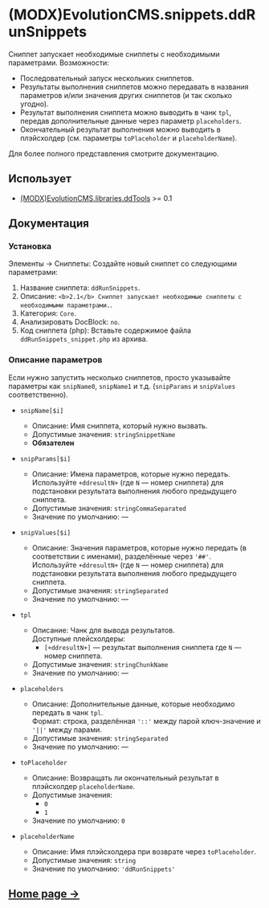 # (MODX)EvolutionCMS.snippets.ddRunSnippets

Сниппет запускает необходимые сниппеты с необходимыми параметрами. Возможности:

* Последовательный запуск нескольких сниппетов.
* Результаты выполнения сниппетов можно передавать в названия параметров и/или значения других сниппетов (и так сколько угодно).
* Результат выполнения сниппета можно выводить в чанк `tpl`, передав дополнительные данные через параметр `placeholders`.
* Окончательный результат выполнения можно выводить в плэйсхолдер (см. параметры `toPlaceholder` и `placeholderName`).

Для более полного представления смотрите документацию.


## Использует

* [(MODX)EvolutionCMS.libraries.ddTools](https://code.divandesign.biz/modx/ddtools) >= 0.1


## Документация


### Установка

Элементы → Сниппеты: Создайте новый сниппет со следующими параметрами:

1. Название сниппета: `ddRunSnippets`.
2. Описание: `<b>2.1</b> Сниппет запускает необходимые сниппеты с необходимыми параметрами.`.
3. Категория: `Core`.
4. Анализировать DocBlock: `no`.
5. Код сниппета (php): Вставьте содержимое файла `ddRunSnippets_snippet.php` из архива.


### Описание параметров

Если нужно запустить несколько сниппетов, просто указывайте параметры как `snipName0`, `snipName1` и т.д. (`snipParams` и `snipValues` соответственно).

* `snipName[$i]`
	* Описание: Имя сниппета, который нужно вызвать.
	* Допустимые значения: `stringSnippetName`
	* **Обязателен**
	
* `snipParams[$i]`
	* Описание: Имена параметров, которые нужно передать.  
		Используйте `+ddresultN+` (где `N` — номер сниппета) для подстановки результата выполнения любого предыдущего сниппета.
	* Допустимые значения: `stringCommaSeparated`
	* Значение по умолчанию: —
	
* `snipValues[$i]`
	* Описание: Значения параметров, которые нужно передать (в соответствии с именами), разделённые через `'##'`.  
		Используйте `+ddresultN+` (где `N` — номер сниппета) для подстановки результата выполнения любого предыдущего сниппета.
	* Допустимые значения: `stringSeparated`
	* Значение по умолчанию: —
	
* `tpl`
	* Описание: Чанк для вывода результатов.  
		Доступные плейсхолдеры:
		* `[+ddresultN+]` — результат выполнения сниппета где `N` — номер сниппета.
	* Допустимые значения: `stringChunkName`
	* Значение по умолчанию: —
	
* `placeholders`
	* Описание: Дополнительные данные, которые необходимо передать в чанк `tpl`.  
		Формат: строка, разделённая `'::'` между парой ключ-значение и `'||'` между парами.
	* Допустимые значения: `stringSeparated`
	* Значение по умолчанию: —
	
* `toPlaceholder`
	* Описание: Возвращать ли окончательный результат в плэйсхолдер `placeholderName`.
	* Допустимые значения:
		* `0`
		* `1`
	* Значение по умолчанию: `0`
	
* `placeholderName`
	* Описание: Имя плэйсхолдера при возврате через `toPlaceholder`.
	* Допустимые значения: `string`
	* Значение по умолчанию: `'ddRunSnippets'`


## [Home page →](https://code.divandesign.biz/modx/ddrunsnippets)


<link rel="stylesheet" type="text/css" href="https://DivanDesign.ru/assets/files/ddMarkdown.css" />